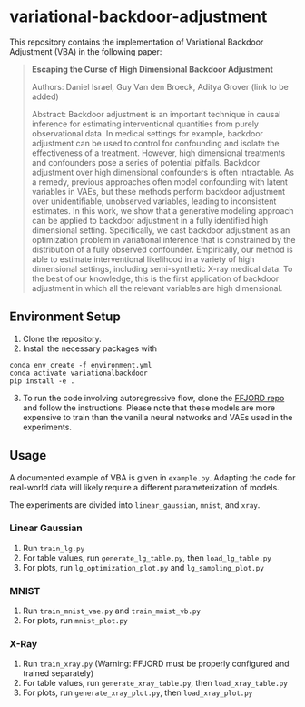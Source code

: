 # variational-backdoor-adjustment


This repository contains the implementation of Variational Backdoor Adjustment (VBA) in the following paper:

>__Escaping the Curse of High Dimensional Backdoor Adjustment__
>
> Authors: Daniel Israel, Guy Van den Broeck, Aditya Grover (link to be added)
>
>Abstract: Backdoor adjustment is an important technique in causal inference for estimating interventional quantities from purely observational data. In medical settings for example, backdoor adjustment can be used to control for confounding and isolate the effectiveness of a treatment. However, high dimensional treatments and confounders pose a series of potential pitfalls. Backdoor adjustment over high dimensional confounders is often intractable. As a remedy, previous approaches often model confounding with latent variables in VAEs, but these methods perform backdoor adjustment over unidentifiable, unobserved variables, leading to inconsistent estimates. In this work, we show that a generative modeling approach can be applied to backdoor adjustment in a fully identified high dimensional setting. Specifically, we cast backdoor adjustment as an optimization problem in variational inference that is constrained by the distribution of a fully observed confounder. Empirically, our method is able to estimate interventional likelihood in a variety of high dimensional settings, including semi-synthetic X-ray medical data. To the best of our knowledge, this is the first application of backdoor adjustment in which all the relevant variables are high dimensional.

## Environment Setup
1. Clone the repository.
2. Install the necessary packages with
```
conda env create -f environment.yml
conda activate variationalbackdoor
pip install -e .
```
3. To run the code involving autoregressive flow, clone the [FFJORD repo](https://github.com/rtqichen/ffjord) and follow the instructions. Please note that these models are more expensive to train than the vanilla neural networks and VAEs used in the experiments.

## Usage
A documented example of VBA is given in ```example.py```. Adapting the code for real-world data will likely require a different parameterization of models.

The experiments are divided into ```linear_gaussian```, ```mnist```, and ```xray```. 

### Linear Gaussian
1. Run ```train_lg.py```
2. For table values, run ```generate_lg_table.py```, then ```load_lg_table.py```
3. For plots, run ```lg_optimization_plot.py``` and ```lg_sampling_plot.py```

### MNIST
1. Run ```train_mnist_vae.py``` and ```train_mnist_vb.py```
2. For plots, run ```mnist_plot.py```

### X-Ray
1. Run ```train_xray.py``` (Warning: FFJORD must be properly configured and trained separately)
2. For table values, run ```generate_xray_table.py```, then ```load_xray_table.py```
3. For plots, run ```generate_xray_plot.py```, then ```load_xray_plot.py```
   


